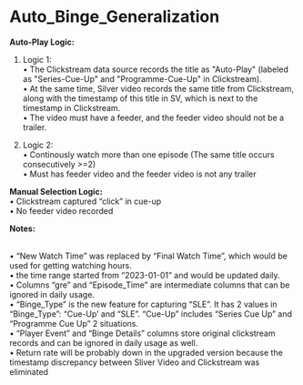 # Auto_Binge_Generalization

**Auto-Play Logic:**
1. Logic 1:
<br /> • The Clickstream data source records the title as "Auto-Play" (labeled as "Series-Cue-Up" and "Programme-Cue-Up" in Clickstream).
<br /> • At the same time, Silver video records the same title from Clickstream, along with the timestamp of this title in SV, which is next to the timestamp in Clickstream.
<br /> • The video must have a feeder, and the feeder video should not be a trailer.

2. Logic 2:
<br /> • Continously watch more than one episode (The same title occurs consecutively >=2)
<br /> • Must has feeder video and the feeder video is not any trailer

**Manual Selection Logic:**
<br /> • Clickstream captured “click” in cue-up
<br /> • No feeder video recorded

**Notes:**

<br />•	“New Watch Time” was replaced by “Final Watch Time”, which would be used for getting watching hours.
<br />•	the time range started from “2023-01-01” and would be updated daily.
<br />•	Columns “gre” and “Episode_Time” are intermediate columns that can be ignored in daily usage.
<br />•	“Binge_Type” is the new feature for capturing “SLE”. It has 2 values in “Binge_Type”: “Cue-Up’ and “SLE”. “Cue-Up” includes “Series Cue Up” and “Programme Cue Up” 2 situations.
<br />•	“Player Event” and “Binge Details” columns store original clickstream records and can be ignored in daily usage as well.
<br />•	Return rate will be probably down in the upgraded version because the timestamp discrepancy between Sliver Video and Clickstream was eliminated 

